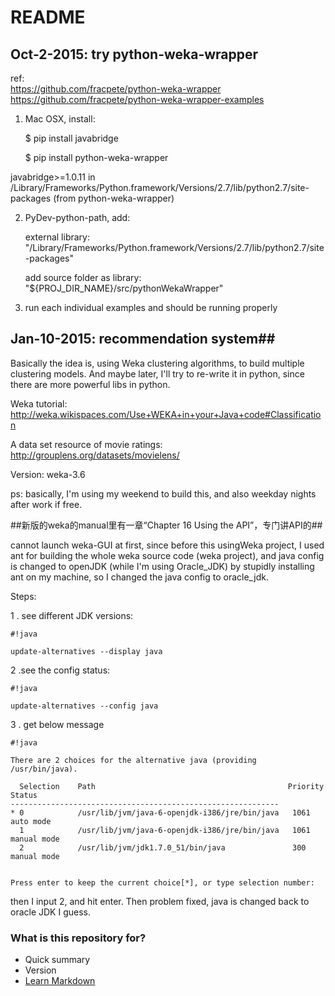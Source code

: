 # README #

## Oct-2-2015: try python-weka-wrapper

ref:  
https://github.com/fracpete/python-weka-wrapper
https://github.com/fracpete/python-weka-wrapper-examples

	
1. Mac OSX, install:

	$ pip install javabridge
	
	$ pip install python-weka-wrapper

javabridge>=1.0.11 in /Library/Frameworks/Python.framework/Versions/2.7/lib/python2.7/site-packages (from python-weka-wrapper)


2. PyDev-python-path, add:

	external library: "/Library/Frameworks/Python.framework/Versions/2.7/lib/python2.7/site-packages"
	
	add source folder as library: "${PROJ_DIR_NAME}/src/pythonWekaWrapper"

3. run each individual examples and should be running properly


## Jan-10-2015: recommendation system##
Basically the idea is, using Weka clustering algorithms, to build multiple clustering models.
And maybe later, I'll try to re-write it in python, since there are more powerful libs in python.

Weka tutorial: http://weka.wikispaces.com/Use+WEKA+in+your+Java+code#Classification

A data set resource of movie ratings: http://grouplens.org/datasets/movielens/

Version: weka-3.6

ps: basically, I'm using my weekend to build this, and also weekday nights after work if free.

##新版的weka的manual里有一章“Chapter 16 Using the API”，专门讲API的##

cannot launch weka-GUI at first, since before this usingWeka project, I used ant for building the whole weka source code (weka project), and java config is changed to openJDK (while I'm using Oracle_JDK) by stupidly installing ant on my machine, so I changed the java config to oracle_jdk.

Steps:

1 . see different JDK versions: 

```
#!java

update-alternatives --display java
```
2 .see the config status:

```
#!java

update-alternatives --config java

```
3 . get below message

```
#!java

There are 2 choices for the alternative java (providing /usr/bin/java).

  Selection    Path                                           Priority   Status
------------------------------------------------------------
* 0            /usr/lib/jvm/java-6-openjdk-i386/jre/bin/java   1061      auto mode
  1            /usr/lib/jvm/java-6-openjdk-i386/jre/bin/java   1061      manual mode
  2            /usr/lib/jvm/jdk1.7.0_51/bin/java               300       manual mode


Press enter to keep the current choice[*], or type selection number: 

```
then I input 2, and hit enter. Then problem fixed, java is changed back to oracle JDK I guess.



### What is this repository for? ###

* Quick summary
* Version
* [Learn Markdown](https://bitbucket.org/tutorials/markdowndemo)
